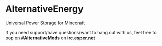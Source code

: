 AlternativeEnergy
=================

Universal Power Storage for Minecraft

If you need support/have questions/want to hang out with us, feel free to pop on **#AlternativeMods** on **irc.esper.net**
